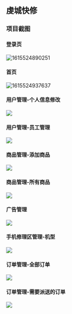 ## 虔城快修

### 项目截图

#### 登录页

![1615524890251](http://img.guluguluwater.xyz/20210312125507.png)

#### 首页

![1615524937637](http://img.guluguluwater.xyz/20210312125539.png)

#### 用户管理-个人信息修改

![](http://img.guluguluwater.xyz/20210312131123.png)

#### 用户管理-员工管理

![](http://img.guluguluwater.xyz/20210312131052.png)

#### 商品管理-添加商品

![](http://img.guluguluwater.xyz/火狐截图_2021-03-12T05-12-07.153Z.png)

#### 商品管理-所有商品

![](http://img.guluguluwater.xyz/20210312131300.png)

#### 广告管理

![](http://img.guluguluwater.xyz/20210312131317.png)

#### 手机修理区管理-机型

![](http://img.guluguluwater.xyz/20210312131413.png)

#### 订单管理-全部订单

![](http://img.guluguluwater.xyz/20210312131706.png)

#### 订单管理-需要派送的订单

![](http://img.guluguluwater.xyz/20210312131917.png)

